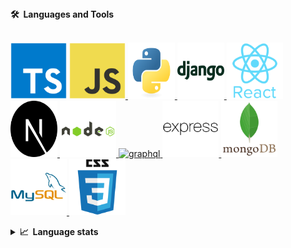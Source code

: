   <summary><b>🛠️&nbsp;&nbsp;Languages&nbsp;and&nbsp;Tools</b></summary>
  <br/>
  <p align="left>
    <a href="https://www.typescriptlang.org/" target="_blank"> <img src="https://raw.githubusercontent.com/devicons/devicon/master/icons/typescript/typescript-original.svg" alt="typescript" width="90" height="90"/> </a>
    <a href="https://developer.mozilla.org/en-US/docs/Web/JavaScript" target="_blank"> <img src="https://raw.githubusercontent.com/devicons/devicon/master/icons/javascript/javascript-original.svg" alt="javascript" width="90" height="90"/> </a>
    <a href="https://www.djangoproject.com/" target="_blank"> <img src="https://raw.githubusercontent.com/devicons/devicon/master/icons/python/python-original.svg" alt="django" width="75" height="90"> </a>
    <a href="https://www.python.org" target="_blank"> <img src="https://raw.githubusercontent.com/devicons/devicon/master/icons/django/django-plain-wordmark.svg" alt="python" width="75" height="90"> </a>
    <a href="https://reactjs.org/" target="_blank"> <img src="https://raw.githubusercontent.com/devicons/devicon/master/icons/react/react-original-wordmark.svg" alt="react" width="90" height="90"/> </a>
    <a href="https://www.nextjs.org" target="_blank"> <img src="https://raw.githubusercontent.com/devicons/devicon/master/icons/nextjs/nextjs-original.svg" alt="nextjs" width="75" height="90"/> </a>
    <a href="https://nodejs.org" target="_blank"> <img src="https://raw.githubusercontent.com/devicons/devicon/master/icons/nodejs/nodejs-original-wordmark.svg" alt="nodejs" width="90" height="90"/> </a>
    <a href="https://graphql.org" target="_blank"> <img src="https://www.vectorlogo.zone/logos/graphql/graphql-icon.svg" alt="graphql" width="90" height="90"/> </a>
    <a href="https://expressjs.com" target="_blank"> <img src="https://raw.githubusercontent.com/devicons/devicon/master/icons/express/express-original-wordmark.svg" alt="express" width="90" height="90"/>
    <a href="https://www.mongodb.com/" target="_blank"> <img src="https://raw.githubusercontent.com/devicons/devicon/master/icons/mongodb/mongodb-original-wordmark.svg" alt="mongodb" width="90" height="90"/> </a>
    <a href="https://www.mysql.com/" target="_blank"> <img src="https://raw.githubusercontent.com/devicons/devicon/master/icons/mysql/mysql-original-wordmark.svg" alt="mysql" width="90" height="90"/> </a>
    <a href="https://www.w3schools.com/css/" target="_blank"> <img src="https://raw.githubusercontent.com/devicons/devicon/master/icons/css3/css3-original-wordmark.svg" alt="css3" width="90" height="90"/> </a>
  </p>
  
  <details>
  <summary><b>📈&nbsp;&nbsp;Language stats</b></summary>
  <br/>
  <a href='https://profile.codersrank.io/user/b-tanvir'>
  <img src='http://cr-skills-chart-widget.azurewebsites.net/api/api?username=b-tanvir&padding=30&width=640&width=320'
  </a>
  </details>
